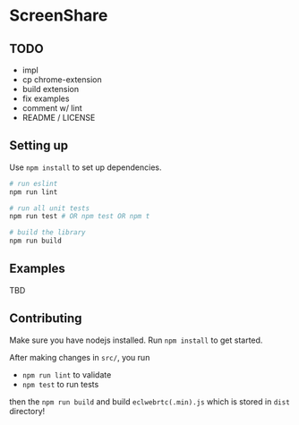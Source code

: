 # ScreenShare
## TODO
- impl
- cp chrome-extension
- build extension
- fix examples
- comment w/ lint
- README / LICENSE

## Setting up

Use `npm install` to set up dependencies.

```sh
# run eslint
npm run lint

# run all unit tests
npm run test # OR npm test OR npm t

# build the library
npm run build
```

## Examples

TBD

## Contributing

Make sure you have nodejs installed. Run `npm install` to get started.

After making changes in `src/`, you run

- `npm run lint` to validate
- `npm test` to run tests

then the `npm run build` and build `eclwebrtc(.min).js` which is stored in `dist` directory!
